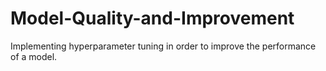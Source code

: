 # Model-Quality-and-Improvement
Implementing hyperparameter tuning in order to improve the performance of a model.
